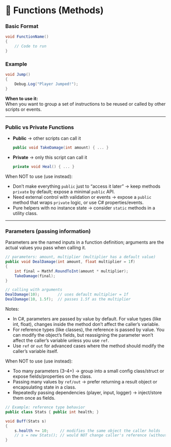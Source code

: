 # 🔵 Functions (Methods)

### Basic Format

```csharp
void FunctionName()
{
    // Code to run
}
```

### Example

```csharp
void Jump()
{
    Debug.Log("Player Jumped!");
}
```

**When to use it:**  
When you want to group a set of instructions to be reused or called by other scripts or events.

---

### Public vs Private Functions

- **Public** → other scripts can call it
  ```csharp
  public void TakeDamage(int amount) { ... }
  ```
- **Private** → only this script can call it
  ```csharp
  private void Heal() { ... }
  ```

When NOT to use (use instead):

- Don’t make everything `public` just to “access it later” → keep methods `private` by default; expose a minimal `public` API.
- Need external control with validation or events → expose a `public` method that wraps `private` logic, or use C# properties/events.
- Pure helpers with no instance state → consider `static` methods in a utility class.

---

### Parameters (passing information)

Parameters are the named inputs in a function definition; arguments are the actual values you pass when calling it.

```csharp
// parameters: amount, multiplier (multiplier has a default value)
public void DealDamage(int amount, float multiplier = 1f)
{
    int final = Mathf.RoundToInt(amount * multiplier);
    TakeDamage(final);
}

// calling with arguments
DealDamage(10);        // uses default multiplier = 1f
DealDamage(10, 1.5f);  // passes 1.5f as the multiplier
```

Notes:

- In C#, parameters are passed by value by default. For value types (like int, float), changes inside the method don’t affect the caller’s variable.
- For reference types (like classes), the reference is passed by value. You can modify the object’s fields, but reassigning the parameter won’t affect the caller’s variable unless you use `ref`.
- Use `ref` or `out` for advanced cases where the method should modify the caller’s variable itself.

When NOT to use (use instead):

- Too many parameters (3–4+) → group into a small config class/struct or expose fields/properties on the class.
- Passing many values by `ref/out` → prefer returning a result object or encapsulating state in a class.
- Repeatedly passing dependencies (player, input, logger) → inject/store them once as fields.

```csharp
// Example: reference type behavior
public class Stats { public int health; }

void Buff(Stats s)
{
    s.health += 10;     // modifies the same object the caller holds
    // s = new Stats(); // would NOT change caller's reference (without ref)
}
```
